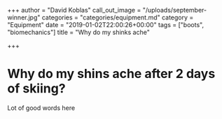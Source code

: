+++
author = "David Koblas"
call_out_image = "/uploads/september-winner.jpg"
categories = "categories/equipment.md"
category = "Equipment"
date = "2019-01-02T22:00:26+00:00"
tags = ["boots", "biomechanics"]
title = "Why do my shinks ache"

+++
# Why do my shins ache after 2 days of skiing?

Lot of good words here